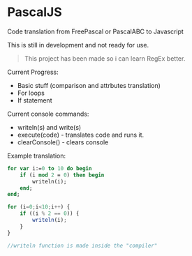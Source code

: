# PascalJS
Code translation from FreePascal or PascalABC to Javascript


This is still in development and not ready for use.

> This project has been made so i can learn RegEx better.

Current Progress:
- Basic stuff (comparison and attrbutes translation)
- For loops
- If statement

Current console commands:
- writeln(s) and write(s)
- execute(code) - translates code and runs it.
- clearConsole() - clears console

Example translation:
```Pascal
for var i:=0 to 10 do begin
    if (i mod 2 = 0) then begin
        writeln(i);
    end;
end;
```

```Javascript
for (i=0;i<10;i++) {
    if ((i % 2 == 0)) {
        writeln(i);
    }
}

//writeln function is made inside the "compiler"
```
